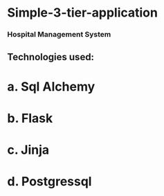 # Simple-3-tier-application

### Hospital Management System

## Technologies used:
# a. Sql Alchemy
# b. Flask
# c. Jinja
# d. Postgressql


